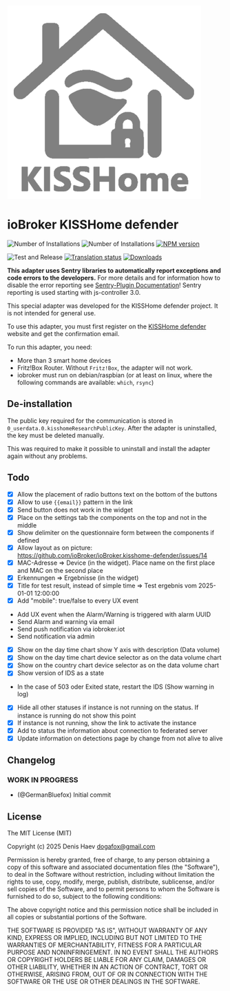 ![Logo](admin/kisshome-defender.png)

# ioBroker KISSHome defender

![Number of Installations](http://iobroker.live/badges/kisshome-defender-installed.svg)
![Number of Installations](http://iobroker.live/badges/kisshome-defender-stable.svg)
[![NPM version](http://img.shields.io/npm/v/iobroker.kisshome-defender.svg)](https://www.npmjs.com/package/iobroker.kisshome-defender)

![Test and Release](https://github.com/ioBroker/ioBroker.kisshome-defender/workflows/Test%20and%20Release/badge.svg)
[![Translation status](https://weblate.iobroker.net/widgets/adapters/-/kisshome-defender/svg-badge.svg)](https://weblate.iobroker.net/engage/adapters/?utm_source=widget)
[![Downloads](https://img.shields.io/npm/dm/iobroker.kisshome-defender.svg)](https://www.npmjs.com/package/iobroker.kisshome-defender)

**This adapter uses Sentry libraries to automatically report exceptions and code errors to the developers.** For more details and for information how to disable the error reporting see [Sentry-Plugin Documentation](https://github.com/ioBroker/plugin-sentry#plugin-sentry)! Sentry reporting is used starting with js-controller 3.0.

This special adapter was developed for the KISSHome defender project. It is not intended for general use.

To use this adapter, you must first register on the [KISSHome defender](https://kisshome-defender.if-is.net) website and get the confirmation email.

To run this adapter, you need:

-   More than 3 smart home devices
-   Fritz!Box Router. Without `Fritz!Box`, the adapter will not work.
-   iobroker must run on debian/raspbian (or at least on linux, where the following commands are available: `which`, `rsync`)

## De-installation

The public key required for the communication is stored in `0_userdata.0.kisshomeResearchPublicKey`.
After the adapter is uninstalled, the key must be deleted manually.

This was required to make it possible to uninstall and install the adapter again without any problems.

## Todo
- [X] Allow the placement of radio buttons text on the bottom of the buttons
- [X] Allow to use `{{email}}` pattern in the link
- [X] Send button does not work in the widget
- [X] Place on the settings tab the components on the top and not in the middle
- [X] Show delimiter on the questionnaire form between the components if defined
- [X] Allow layout as on picture: https://github.com/ioBroker/ioBroker.kisshome-defender/issues/14
- [X] MAC-Adresse => Device (in the widget). Place name on the first place and MAC on the second place
- [X] Erkennungen => Ergebnisse (in the widget)
- [X] Title for test result, instead of simple time => Test ergebnis vom 2025-01-01 12:00:00
- [X] Add "mobile": true/false to every UX event
- Add UX event when the Alarm/Warning is triggered with alarm UUID
- Send Alarm and warning via email
- Send push notification via iobroker.iot
- Send notification via admin
- [X] Show on the day time chart show Y axis with description (Data volume)
- [X] Show on the day time chart device selector as on the data volume chart
- [X] Show on the country chart device selector as on the data volume chart
- [X] Show version of IDS as a state
- In the case of 503 oder Exited state, restart the IDS (Show warning in log)
- [X] Hide all other statuses if instance is not running on the status. If instance is running do not show this point
- [X] If instance is not running, show the link to activate the instance
- [X] Add to status the information about connection to federated server
- [X] Update information on detections page by change from not alive to alive

<!--
	Placeholder for the next version (at the beginning of the line):
	### **WORK IN PROGRESS**
-->

## Changelog
### **WORK IN PROGRESS**

-   (@GermanBluefox) Initial commit

## License

The MIT License (MIT)

Copyright (c) 2025 Denis Haev <dogafox@gmail.com>

Permission is hereby granted, free of charge, to any person obtaining a copy
of this software and associated documentation files (the "Software"), to deal
in the Software without restriction, including without limitation the rights
to use, copy, modify, merge, publish, distribute, sublicense, and/or sell
copies of the Software, and to permit persons to whom the Software is
furnished to do so, subject to the following conditions:

The above copyright notice and this permission notice shall be included in all
copies or substantial portions of the Software.

THE SOFTWARE IS PROVIDED "AS IS", WITHOUT WARRANTY OF ANY KIND, EXPRESS OR
IMPLIED, INCLUDING BUT NOT LIMITED TO THE WARRANTIES OF MERCHANTABILITY,
FITNESS FOR A PARTICULAR PURPOSE AND NONINFRINGEMENT. IN NO EVENT SHALL THE
AUTHORS OR COPYRIGHT HOLDERS BE LIABLE FOR ANY CLAIM, DAMAGES OR OTHER
LIABILITY, WHETHER IN AN ACTION OF CONTRACT, TORT OR OTHERWISE, ARISING FROM,
OUT OF OR IN CONNECTION WITH THE SOFTWARE OR THE USE OR OTHER DEALINGS IN THE
SOFTWARE.
